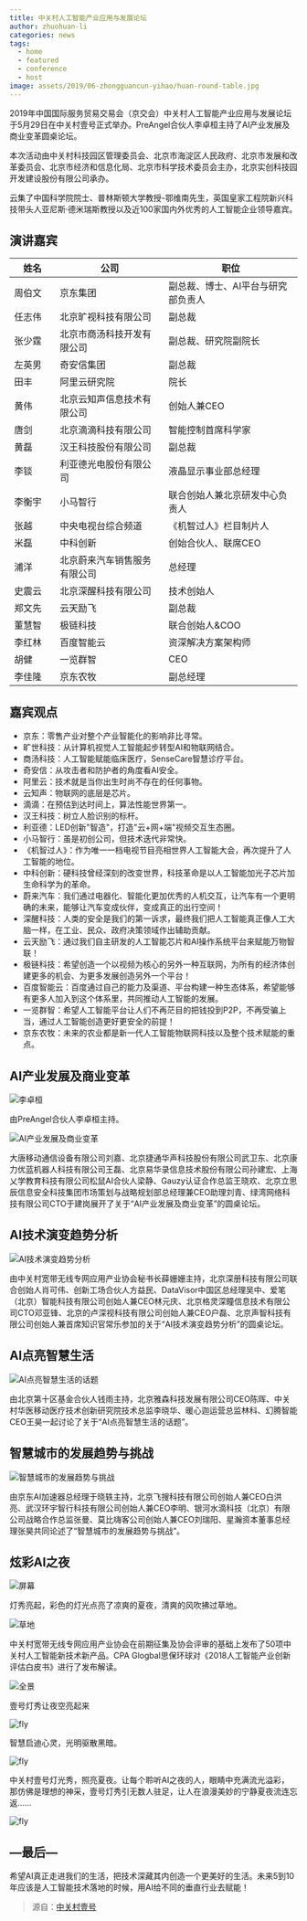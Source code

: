 ```yaml
---
title: 中关村人工智能产业应用与发展论坛
author: zhuohuan-li
categories: news
tags:
  - home
  - featured
  - conference
  - host
image: assets/2019/06-zhongguancun-yihao/huan-round-table.jpg
---
```


2019年中国国际服务贸易交易会（京交会）中关村人工智能产业应用与发展论坛于5月29日在中关村壹号正式举办。PreAngel合伙人李卓桓主持了AI产业发展及商业变革圆桌论坛。

本次活动由中关村科技园区管理委员会、北京市海淀区人民政府、北京市发展和改革委员会、北京市经济和信息化局、北京市科学技术委员会主办，北京实创科技园开发建设股份有限公司承办。

云集了中国科学院院士、普林斯顿大学教授-鄂维南先生，英国皇家工程院新兴科技带头人亚尼斯·德米瑞斯教授以及近100家国内外优秀的人工智能企业领导嘉宾。

## 演讲嘉宾

<!-- markdownlint-disable MD033 -->

| 姓名 | 公司 | 职位 |
| --- | --- | --- |
| <nobr>周伯文　</nobr> | 京东集团 | 副总裁、博士、AI平台与研究部负责人 |
| 任志伟 | 北京旷视科技有限公司 | 副总裁 |
| 张少霆 | 北京市商汤科技开发有限公司 |  副总裁、研究院副院长 |
| 左英男 | 奇安信集团 | 副总裁 |
| 田丰 | 阿里云研究院 | 院长 |
| 黄伟 | 北京云知声信息技术有限公司 | 创始人兼CEO |
| 唐剑 | 北京滴滴科技有限公司 | 智能控制首席科学家 |
| 黄磊 | 汉王科技股份有限公司 | 副总裁 |
| 李锬 | 利亚德光电股份有限公司 | 液晶显示事业部总经理 |
| 李衡宇 | 小马智行 | 联合创始人兼北京研发中心负责人 |
| 张越 | 中央电视台综合频道 | 《机智过人》栏目制片人 |
| 米磊 | 中科创新 | 创始合伙人、联席CEO |
| 浦洋 | 北京蔚来汽车销售服务有限公司 | 总经理 |
| 史震云 | 北京深醒科技有限公司 | 技术创始人 |
| 郑文先 | 云天励飞 | 副总裁 |
| 董慧智 | 极链科技 | 联合创始人&COO |
| 李红林 | 百度智能云 | 资深解决方案架构师 |
| 胡健 | 一览群智 | CEO |
| 李佳隆 | 京东农牧 | 副总经理 |

## 嘉宾观点

- 京东：零售产业对整个产业智能化的影响非比寻常。
- 旷世科技：从计算机视觉人工智能起步转型AI和物联网结合。
- 商汤科技：人工智能赋能临床医疗，SenseCare智慧诊疗平台。
- 奇安信：从攻击者和防护者的角度看AI安全。
- 阿里云：技术就是当你出生时尚不存在的任何事物。
- 云知声：物联网的底层是芯片。
- 滴滴：在预估到达时间上，算法性能世界第一。
- 汉王科技：树立人脸识别的标杆。
- 利亚德：LED创新"智造"，打造"云+网+端"视频交互生态圈。
- 小马智行：虽是初创公司，但技术迭代非常快。
- 《机智过人》：作为唯一一档电视节目亮相世界人工智能大会，再次提升了人工智能的地位。
- 中科创新：硬科技曾经深刻的改变世界，科技革命是以人工智能加光子芯片加生命科学为的革命。
- 蔚来汽车：我们通过电器化、智能化更加优秀的人机交互，让汽车有一个更明确的未来，能够让汽车变成伙伴，变成真正的出行空间！
- 深醒科技：人类的安全是我们的第一诉求，最终我们把人工智能真正像人工大脑一样，在工业、民众、政府决策领域作出辅助贡献。
- 云天励飞：通过我们自主研发的人工智能芯片和AI操作系统平台来赋能万物智联！
- 极链科技：希望创造一个以视频为核心的另外一种互联网，为所有的经济体创建更多的机会、为更多发展创造另外一个平台！
- 百度智能云：百度通过自己的能力及渠道、平台构建一种生态体系，希望能够有更多人加入到这个体系里，共同推动人工智能的发展。
- 一览群智：希望人工智能平台让人们不再茫目的把钱投到P2P，不再受骗上当，通过人工智能创造更好更安全的前提！
- 京东农牧：未来的农业都是新一代人工智能物联网科技以及整个技术赋能的重点。

## AI产业发展及商业变革

![李卓桓](/assets/2019/06-zhongguancun-yihao/huan.jpg)

由PreAngel合伙人李卓桓主持。

![AI产业发展及商业变革](/assets/2019/06-zhongguancun-yihao/huan-round-table.jpg)

大唐移动通信设备有限公司刘嘉、北京捷通华声科技股份有限公司武卫东、北京康力优蓝机器人科技有限公司王磊、北京易华录信息技术股份有限公司孙建宏、上海乂学教育科技有限公司松鼠AI合伙人梁静、Gauzy认证合作总监王晓欢、北京立思辰信息安全科技集团市场策划与战略规划部总经理兼CEO助理刘青、绿湾网络科技有限公司CTO于建岗展开了关于“AI产业发展及商业变革”的圆桌论坛。

## AI技术演变趋势分析

![AI技术演变趋势分析](/assets/2019/06-zhongguancun-yihao/xueshanshan-round-table.jpg)

由中关村宽带无线专网应用产业协会秘书长薛姗姗主持，北京深册科技有限公司联合创始人肖可伟、创新工场合伙人方益民、DataVisor中国区总经理吴中、爱笔（北京）智能科技有限公司创始人兼CEO林元庆、北京格灵深瞳信息技术有限公司CTO邓亚锋、北京的卢深视科技有限公司创始人兼CEO户磊、北京声智科技有限公司创始人兼首席知识官常乐参加的关于“AI技术演变趋势分析”的圆桌论坛。

## AI点亮智慧生活

![AI点亮智慧生活的话题](/assets/2019/06-zhongguancun-yihao/qianyu-round-table.jpg)

由北京第十区基金合伙人钱雨主持，北京雅森科技发展有限公司CEO陈晖、中关村华医移动医疗技术创新研究院技术总监李晓华、暖心迦运营总监林科、幻腾智能CEO王昊一起讨论了关于“AI点亮智慧生活的话题”。

## 智慧城市的发展趋势与挑战

![智慧城市的发展趋势与挑战](/assets/2019/06-zhongguancun-yihao/yuxiaoyi-round-table.jpg)

由京东AI加速器总经理于晓轶主持，北京飞搜科技有限公司创始人兼CEO白洪亮、武汉环宇智行科技有限公司创始人兼CEO李明、银河水滴科技（北京）有限公司战略合作总监张曼、莫比嗨客公司创始人兼CEO刘瑞阳、星瀚资本董事总经理张昊共同论述了“智慧城市的发展趋势与挑战”。

## 炫彩AI之夜

![屏幕](/assets/2019/06-zhongguancun-yihao/screen.jpg)

灯秀亮起，彩色的灯光点亮了凉爽的夏夜，清爽的风吹拂过草地。

![草地](/assets/2019/06-zhongguancun-yihao/grass.jpg)

中关村宽带无线专网应用产业协会在前期征集及协会评审的基础上发布了50项中关村人工智能新技术新产品。CPA Glogbal思保环球对《2018人工智能产业创新评估白皮书》进行了发布解读。

![全景](/assets/2019/06-zhongguancun-yihao/overview.jpg)

壹号灯秀让夜空亮起来

![fly](/assets/2019/06-zhongguancun-yihao/fly.jpg)

智慧启迪心灵，光明驱散黑暗。

![fly](/assets/2019/06-zhongguancun-yihao/fly1.jpg)

中关村壹号灯光秀，照亮夏夜。让每个聆听AI之夜的人，眼睛中充满流光溢彩， 那仿佛是理想的神采，壹号灯秀引无数人驻足，让人在浪漫美妙的宁静夏夜流连忘返……

![fly](/assets/2019/06-zhongguancun-yihao/fly2.jpg)

## —最后—

希望AI真正走进我们的生活，把技术深藏其内创造一个更美好的生活。未来5到10年应该是人工智能技术落地的时候，用AI给不同的垂直行业去赋能！

> 源自：[中关村壹号](http://www.zgcyh.net/article/33)

